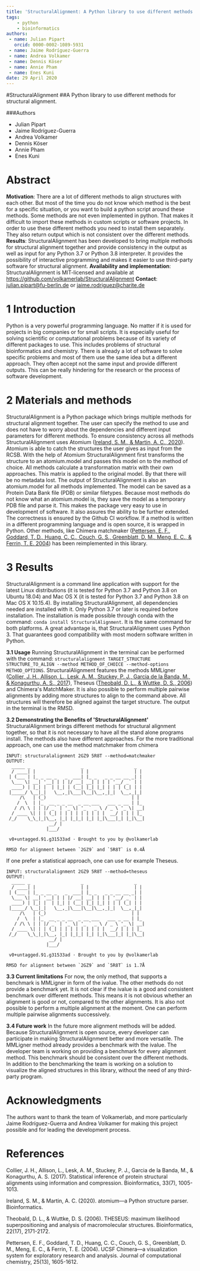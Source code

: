 ```yaml
---
title: 'StructuralAlignment: A Python library to use different methods for structural alignment.'
tags:
    - python
    - bioinformatics
authors:
 - name: Julian Pipart
   orcid: 0000-0002-1089-5931
 - name: Jaime Rodríguez-Guerra
 - name: Andrea Volkamer
 - name: Dennis Köser
 - name: Annie Pham
 - name: Enes Kuni
date: 29 April 2020
---
```

#StructuralAlignment
##A Python library to use different methods for structural alignment.

###Authors
- Julian Pipart
- Jaime Rodríguez-Guerra
- Andrea Volkamer
- Dennis Köser
- Annie Pham
- Enes Kuni

# Abstract

**Motivation**: There are a lot of different methods to align structures with each other. But most of the time you do not know which method is the best for a specific situation, or you want to build a python script around these methods. Some methods are not even implemented in python. That makes it difficult to import these methods in custom scripts or software projects. In order to use these different methods you need to install them separately. They also return output which is not consistent over the different methods.
**Results**: StructuralAlignment has been developed to bring multiple methods for structural alignment together and provide consistency in the output as well as input for any Python 3.7 or Python 3.8 interpreter. It provides the possibility of interactive programming and makes it easier to use third-party software for structural alignment.
**Availability and implementation**: StructuralAlignment is MIT-licensed and available at https://github.com/volkamerlab/StructuralAlignment
**Contact**: julian.pipart@fu-berlin.de or jaime.rodriguez@charite.de


# 1 Introduction
Python is a very powerful programming language. No matter if it is used for projects in big companies or for small scripts. It is especially useful for solving scientific or computational problems because of its variety of different packages to use. This includes problems of structural bioinformatics and chemistry. There is already a lot of software to solve specific problems and most of them use the same idea but a different approach. They often accept not the same input and provide different outputs. This can be really hindering for the research or the process of software development.


# 2 Materials and methods
StructuralAlignment is a Python package which brings multiple methods for structural alignment together. The user can specify the method to use and does not have to worry about the dependencies and different input parameters for different methods. To ensure consistency across all methods StructuralAlignment uses Atomium ([Ireland, S. M., & Martin, A. C., 2020](#references)). Atomium is able to catch the structures the user gives as input from the RCSB. With the help of Atomium StructuralAlignment first transforms the structure to an atomium.model and passes this model on to the method of choice. All methods calculate a transformation matrix with their own approaches. This matrix is applied to the original model. By that there will be no metadata lost. The output of StructuralAlignment is also an atomium.model for all methods implemented. The model can be saved as a Protein Data Bank file (PDB) or similar filetypes. Because most methods do not know what an atomium.model is, they save the model as a temporary PDB file and parse it. This makes the package very easy to use in development of software. It also assures the ability to be further extended. The correctness is ensured by the Github CI workflow. If a method is written in a different programming language and is open source, it is wrapped in Python. Other methods, like Chimera matchmaker ([Pettersen, E. F., Goddard, T. D., Huang, C. C., Couch, G. S., Greenblatt, D. M., Meng, E. C., & Ferrin, T. E. 2004](#references)) has been reimplemented in this library.

# 3 Results
StructuralAlignment is a command line application with support for the latest Linux distributions (it is tested for Python 3.7 and Python 3.8 on Ubuntu 18.04) and Mac OS X (it is tested for Python 3.7 and Python 3.8 on Mac OS X 10.15.4). By installing StructuralAlignment, all dependencies needed are installed with it. Only Python 3.7 or later is required before installation. The installation is made possible through conda with the command: `conda install StructuralAlignment`. It is the same command for both platforms. A great advantage is, that StructuralAlignment uses Python 3. That guarantees good compatibility with most modern software written in Python.

**3.1 Usage**
Running StructuralAlignment in the terminal can be performed with the command: `structuralalignment TARGET_STRUCTURE STRUCTURE_TO_ALIGN --method METHOD_OF_CHOICE --method-options METHOD_OPTIONS`. StructuralAlignment features the methods MMLigner ([Collier, J. H., Allison, L., Lesk, A. M., Stuckey, P. J., Garcia de la Banda, M., & Konagurthu, A. S., 2017](#references)), Theseus ([Theobald, D. L., & Wuttke, D. S., 2006](#references)) and Chimera's MatchMaker. It is also possible to perform multiple pairwise alignments by adding more structures to align to the command above. All structures will therefore be aligned against the target structure. The output in the terminal is the RMSD.

**3.2 Demonstrating the Benefits of 'StructuralAlignment'**
StructuralAlignment brings different methods for structural alignment together, so that it is not necessary to have all the stand alone programs install. The methods also have different approaches.
For the more traditional approach, one can use the method matchmaker from chimera
```
INPUT: structuralalignment 2GZ9 5R8T --method=matchmaker
OUTPUT:
  _____ _                   _                   _
  / ____| |                 | |                 | |
 | (___ | |_ _ __ _   _  ___| |_ _   _ _ __ __ _| |
  \___ \| __| '__| | | |/ __| __| | | | '__/ _` | |
  ____) | |_| |  | |_| | (__| |_| |_| | | | (_| | |
 |_____/ \__|_|   \__,_|\___|\__|\__,_|_|  \__,_|_|
     /\   | (_)                                | |
    /  \  | |_  __ _ _ __  _ __ ___   ___ _ __ | |_
   / /\ \ | | |/ _` | '_ \| '_ ` _ \ / _ \ '_ \| __|
  / ____ \| | | (_| | | | | | | | | |  __/ | | | |_
 /_/    \_\_|_|\__, |_| |_|_| |_| |_|\___|_| |_|\__|
                __/ |
               |___/

 v0+untagged.91.g31533ad · Brought to you by @volkamerlab

RMSD for alignment between `2GZ9` and `5R8T` is 0.4Å
```

If one prefer a statistical approach, one can use for example Theseus.
```
INPUT: structuralalignment 2GZ9 5R8T --method=theseus
OUTPUT:
  _____ _                   _                   _
  / ____| |                 | |                 | |
 | (___ | |_ _ __ _   _  ___| |_ _   _ _ __ __ _| |
  \___ \| __| '__| | | |/ __| __| | | | '__/ _` | |
  ____) | |_| |  | |_| | (__| |_| |_| | | | (_| | |
 |_____/ \__|_|   \__,_|\___|\__|\__,_|_|  \__,_|_|
     /\   | (_)                                | |
    /  \  | |_  __ _ _ __  _ __ ___   ___ _ __ | |_
   / /\ \ | | |/ _` | '_ \| '_ ` _ \ / _ \ '_ \| __|
  / ____ \| | | (_| | | | | | | | | |  __/ | | | |_
 /_/    \_\_|_|\__, |_| |_|_| |_| |_|\___|_| |_|\__|
                __/ |
               |___/

 v0+untagged.91.g31533ad · Brought to you by @volkamerlab

RMSD for alignment between `2GZ9` and `5R8T` is 1.7Å
```


**3.3 Current limitations**
For now, the only method, that supports a benchmark is MMLigner in form of the ivalue. The other methods do not provide a benchmark yet. It is not clear if the ivalue is a good and consistent benchmark over different methods. This means it is not obvious whether an alignment is good or not, compared to the other alignments. It is also not possible to perform a multiple alignment at the moment. One can perform multiple pairwise alignments successively.

**3.4 Future work**
In the future more alignment methods will be added. Because StructuralAlignment is open source, every developer can participate in making StructuralAlignment better and more versatile. The MMLigner method already provides a benchmark with the ivalue. The developer team is working on providing a benchmark for every alignment method. This benchmark should be consistent over the different methods. In addition to the benchmarking the team is working on a solution to visualize the aligned structures in this library, without the need of any third-party program.

# Acknowledgments
The authors want to thank the team of Volkamerlab, and more particularly Jaime Rodríguez-Guerra and Andrea Volkamer for making this project possible and for leading the development process.

# References
Collier, J. H., Allison, L., Lesk, A. M., Stuckey, P. J., Garcia de la Banda, M., & Konagurthu, A. S. (2017). Statistical inference of protein structural alignments using information and compression. Bioinformatics, 33(7), 1005-1013.

Ireland, S. M., & Martin, A. C. (2020). atomium—a Python structure parser. Bioinformatics.

Theobald, D. L., & Wuttke, D. S. (2006). THESEUS: maximum likelihood superpositioning and analysis of macromolecular structures. Bioinformatics, 22(17), 2171-2172.

Pettersen, E. F., Goddard, T. D., Huang, C. C., Couch, G. S., Greenblatt, D. M., Meng, E. C., & Ferrin, T. E. (2004). UCSF Chimera—a visualization system for exploratory research and analysis. Journal of computational chemistry, 25(13), 1605-1612.

